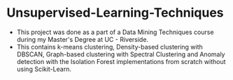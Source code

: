 # Unsupervised-Learning-Techniques
- This project was done as a part of a Data Mining Techniques course during my Master's Degree at UC - Riverside.
- This contains k-means clustering, Density-based clustering with DBSCAN, Graph-based clustering with Spectral Clustering and Anomaly detection with the Isolation Forest implementations from scratch without using Scikit-Learn.
